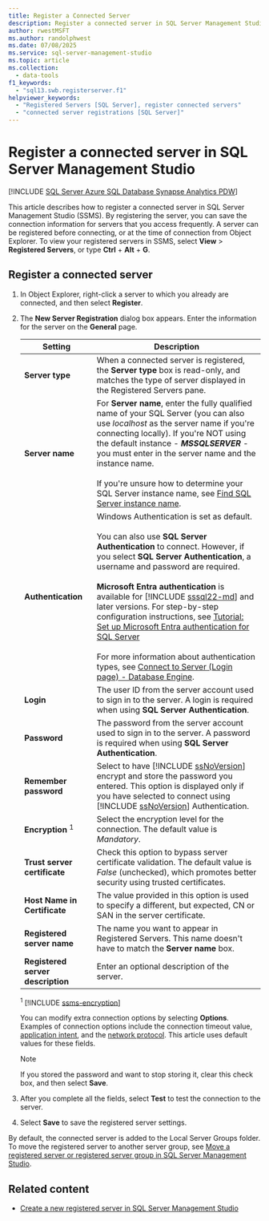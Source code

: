 ```yaml
---
title: Register a Connected Server
description: Register a connected server in SQL Server Management Studio (SSMS).
author: rwestMSFT
ms.author: randolphwest
ms.date: 07/08/2025
ms.service: sql-server-management-studio
ms.topic: article
ms.collection:
  - data-tools
f1_keywords:
  - "sql13.swb.registerserver.f1"
helpviewer_keywords:
  - "Registered Servers [SQL Server], register connected servers"
  - "connected server registrations [SQL Server]"
---
```


# Register a connected server in SQL Server Management Studio

[!INCLUDE [SQL Server Azure SQL Database Synapse Analytics PDW](../includes/applies-to-version/sql-asdb-asdbmi-asa-pdw.md)]

This article describes how to register a connected server in SQL Server Management Studio (SSMS). By registering the server, you can save the connection information for servers that you access frequently. A server can be registered before connecting, or at the time of connection from Object Explorer. To view your registered servers in SSMS, select **View** > **Registered Servers**, or type **Ctrl** + **Alt** + **G**.

## Register a connected server

1. In Object Explorer, right-click a server to which you already are connected, and then select **Register**.

1. The **New Server Registration** dialog box appears. Enter the information for the server on the **General** page.

   | Setting | Description |
   | --- | --- |
   | **Server type** | When a connected server is registered, the **Server type** box is read-only, and matches the type of server displayed in the Registered Servers pane. |
   | **Server name** | For **Server name**, enter the fully qualified name of your SQL Server (you can also use *localhost* as the server name if you're connecting locally). If you're NOT using the default instance - ***MSSQLSERVER*** - you must enter in the server name and the instance name.<br /><br />If you're unsure how to determine your SQL Server instance name, see [Find SQL Server instance name](../tutorials/ssms-tricks.md#find-sql-server-instance-name). |
   | **Authentication** | Windows Authentication is set as default.<br /><br />You can also use **SQL Server Authentication** to connect. However, if you select **SQL Server Authentication**, a username and password are required.<br /><br />**Microsoft Entra authentication** is available for [!INCLUDE [sssql22-md](../includes/sssql22-md.md)] and later versions. For step-by-step configuration instructions, see [Tutorial: Set up Microsoft Entra authentication for SQL Server](/sql/relational-databases/security/authentication-access/azure-ad-authentication-sql-server-setup-tutorial)<br /><br />For more information about authentication types, see [Connect to Server (Login page) - Database Engine](../f1-help/connect-to-server-login-page-database-engine.md). |
   | **Login** | The user ID from the server account used to sign in to the server. A login is required when using **SQL Server Authentication**. |
   | **Password** | The password from the server account used to sign in to the server. A password is required when using **SQL Server Authentication**. |
   | **Remember password** | Select to have [!INCLUDE [ssNoVersion](../includes/ssnoversion-md.md)] encrypt and store the password you entered. This option is displayed only if you have selected to connect using [!INCLUDE [ssNoVersion](../includes/ssnoversion-md.md)] Authentication. |
   | **Encryption** <sup>1</sup> | Select the encryption level for the connection. The default value is *Mandatory*. |
   | **Trust server certificate** | Check this option to bypass server certificate validation. The default value is *False* (unchecked), which promotes better security using trusted certificates. |
   | **Host Name in Certificate** | The value provided in this option is used to specify a different, but expected, CN or SAN in the server certificate. |
   | **Registered server name** | The name you want to appear in Registered Servers. This name doesn't have to match the **Server name** box. |
   | **Registered server description** | Enter an optional description of the server. |

   <sup>1</sup> [!INCLUDE [ssms-encryption](../includes/ssms-encryption.md)]

   You can modify extra connection options by selecting **Options**. Examples of connection options include the connection timeout value, [application intent](/sql/database-engine/availability-groups/windows/listeners-client-connectivity-application-failover#ConnectToSecondary), and the [network protocol](/sql/sql-server/connect-to-database-engine#network-protocol-considerations). This article uses default values for these fields.

   > [!NOTE]  
   > If you stored the password and want to stop storing it, clear this check box, and then select **Save**.

1. After you complete all the fields, select **Test** to test the connection to the server.

1. Select **Save** to save the registered server settings.

By default, the connected server is added to the Local Server Groups folder. To move the registered server to another server group, see [Move a registered server or registered server group in SQL Server Management Studio](move-a-registered-server-or-registered-server-group.md).

## Related content

- [Create a new registered server in SQL Server Management Studio](create-a-new-registered-server-sql-server-management-studio.md)
